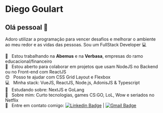 # Diego Goulart

## Olá pessoal 👋
Adoro utilizar a programação para vencer desafios e melhorar o ambiente ao meu redor e as vidas das pessoas.
Sou um FullStack Developer :computer:

 :rocket:  &nbsp; Estou trabalhando na **Abemus** e na **Verbasa**, empresas do ramo educacional/financeiro
 <br/> :purple_heart: &nbsp; Estou aberto para colaborar em projetos que usam NodeJS no Backend ou no Front-end com ReactJS
 <br/> :blush: &nbsp; Posso te ajudar com CSS Grid Layout e Flexbox
 <br/> :computer: &nbsp; Minha stack: VueJS, ReactJS, Node.js, AdonisJS & Typescript
 <br/> :school: &nbsp; Estudando sobre: NextJS e GoLang 
 <br/> 💬  &nbsp; Sobre mim: Curto tecnologias, games CS:GO, LoL, Wow e seriados no Netflix
 <br/> :email: &nbsp; Entre em contato comigo: [![Linkedin Badge](https://img.shields.io/badge/-DiegoGoulart-blue?style=flat-square&logo=Linkedin&logoColor=white&link=https://www.linkedin.com/in/diego-goulart/)](https://www.linkedin.com/in/diego-goulart/) 
| 
[![Gmail Badge](https://img.shields.io/badge/-diegogoulart.aws@gmail.com-c14438?style=flat-square&logo=Gmail&logoColor=white&link=mailto:diegogoulart.aws@gmail.com)](mailto:tgmarinho@gmail.com)
